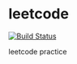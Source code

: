 # leetcode

[![Build Status](https://travis-ci.org/crossoverJie/leetcode.svg?branch=master)](https://travis-ci.org/crossoverJie/leetcode)

leetcode practice
